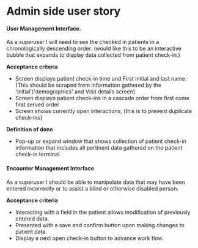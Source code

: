 # Admin side user story



#### User Management Interface.

As a superuser I will need to see the checked in patients in a chronologically descending order.
(would like this to be an interactive bubble that expands to display data collected from patient check-in.)



**Acceptance criteria**

- Screen displays patient check-in time and First initial and last name.
  (This should be scraped from information gathered by the 'initial')'demographics' and Visit details screen)
- Screen displays patient check-ins in a cascade order from first come first served order
- Screen shows currently open interactions, (this is to prevent duplicate check-ins)


**Definition of done**

- Pop-up or expand window that shows collection of patient check-in information
that includes all pertinent data gathered on the patient check-in terminal.

#### Encounter Management Interface ####

As a superuser I should be able to manipulate data that may have been entered incorrectly
or to assist a blind or otherwise disabled person.

**Acceptance criteria**

- Interacting with a field in the patient allows modification of previously entered data.
- Presented with a save and confirm button upon making changes to patient data.
- Display a next open check-in button to advance work flow.
